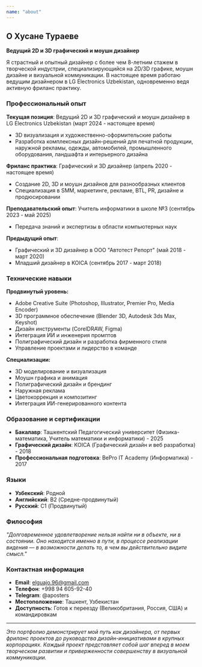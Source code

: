 ```yaml
---
name: "about"
---
```


## О Хусане Тураеве

**Ведущий 2D и 3D графический и моушн дизайнер**

Я страстный и опытный дизайнер с более чем 8-летним стажем в творческой индустрии, специализирующийся на 2D/3D графике, моушн дизайне и визуальной коммуникации. В настоящее время работаю ведущим дизайнером в LG Electronics Uzbekistan, одновременно ведя активную фриланс практику.

### Профессиональный опыт

**Текущая позиция**: Ведущий 2D и 3D графический и моушн дизайнер в LG Electronics Uzbekistan (март 2024 - настоящее время)
- 3D визуализация и художественно-оформительские работы
- Разработка комплексных дизайн-решений для печатной продукции, наружной рекламы, одежды, автомобилей, промышленного оборудования, ландшафта и интерьерного дизайна

**Фриланс практика**: Графический и 3D дизайнер (апрель 2020 - настоящее время)
- Создание 2D, 3D и моушн дизайнов для разнообразных клиентов
- Специализация в SMM, маркетинге, рекламе, BTL, PR, дизайне и продюсировании

**Преподавательский опыт**: Учитель информатики в школе №3 (сентябрь 2023 - май 2025)
- Передача знаний и экспертизы в области компьютерных наук

**Предыдущий опыт**: 
- Графический и 3D дизайнер в ООО "Автотест Репорт" (май 2018 - март 2020)
- Младший дизайнер в KOICA (сентябрь 2017 - март 2018)

### Технические навыки

**Продвинутый уровень:**
- Adobe Creative Suite (Photoshop, Illustrator, Premier Pro, Media Encoder)
- 3D программное обеспечение (Blender 3D, Autodesk 3ds Max, Keyshot)
- Дизайн инструменты (CorelDRAW, Figma)
- Интеграция ИИ и инженерия промптов
- Полиграфический дизайн и разработка фирменного стиля
- Управление проектами и лидерство в команде

**Специализации:**
- 3D моделирование и визуализация
- Моушн графика и анимация
- Полиграфический дизайн и брендинг
- Наружная реклама
- Цветокоррекция и композитинг
- Интеграция ИИ-генерированного контента

### Образование и сертификации

- **Бакалавр**: Ташкентский Педагогический университет (Физика-математика, Учитель математики и информатики) - 2025
- **Графический дизайн**: KOICA (Графический дизайн и веб разработка) - 2018
- **Профессиональная подготовка**: BePro IT Academy (Информатика) - 2017

### Языки

- **Узбекский**: Родной
- **Английский**: B2 (Средне-продвинутый)
- **Русский**: C1 (Продвинутый)

### Философия

*"Долговременное удовлетворение нельзя найти ни в объекте, ни в состоянии. Оно находится именно в пути, в процессе реализации видения ― в возможности делать то, в чем вы действительно видите смысл."*

### Контактная информация

- **Email**: elguajo.96@gmail.com
- **Телефон**: +998 94 605-92-40
- **Telegram**: @aposters
- **Местоположение**: Ташкент, Узбекистан
- **Доступность**: Готов к переезду (Великобритания, Россия, США) и командировкам

---

*Это портфолио демонстрирует мой путь как дизайнера, от первых фриланс проектов до руководства дизайн-инициативами в крупных корпорациях. Каждый проект представляет собой шаг вперед в моем творческом развитии и приверженности совершенству в визуальной коммуникации.*
